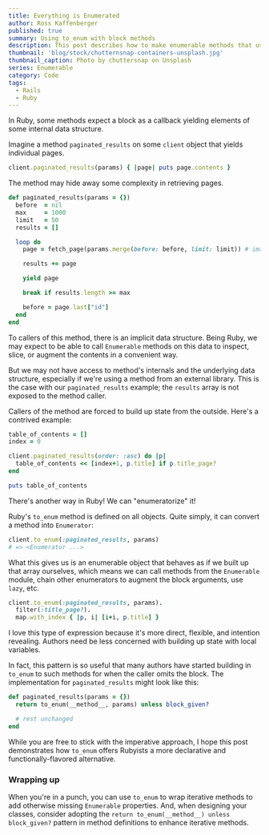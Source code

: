```yaml
---
title: Everything is Enumerated
author: Ross Kaffenberger
published: true
summary: Using to_enum with block methods
description: This post describes how to make enumerable methods that use blocks to iterate over an internal data structures but don't their enumerable properties and why this would be useful.
thumbnail: 'blog/stock/chutternsnap-containers-unsplash.jpg'
thumbnail_caption: Photo by chuttersnap on Unsplash
series: Enumerable
category: Code
tags:
  - Rails
  - Ruby
---
```


In Ruby, some methods expect a block as a callback yielding elements of some internal data structure.

Imagine a method `paginated_results` on some `client` object that yields individual pages.
```ruby
client.paginated_results(params) { |page| puts page.contents }
```
The method may hide away some complexity in retrieving pages.
```ruby
def paginated_results(params = {})
  before  = nil
  max     = 1000
  limit   = 50
  results = []

  loop do
    page = fetch_page(params.merge(before: before, limit: limit)) # imaginary request

    results += page

    yield page

    break if results.length >= max

    before = page.last["id"]
  end
end
```
To callers of this method, there is an implicit data structure. Being Ruby, we may expect to be able to call `Enumerable` methods on this data to inspect, slice, or augment the contents in a convenient way.

But we may not have access to method's internals and the underlying data structure, especially if we're using a method from an external library. This is the case with our `paginated_results` example; the `results` array is not exposed to the method caller.

Callers of the method are forced to build up state from the outside. Here's a contrived example:
```ruby
table_of_contents = []
index = 0

client.paginated_results(order: :asc) do |p|
  table_of_contents << [index+1, p.title] if p.title_page?
end

puts table_of_contents
```
There's another way in Ruby! We can "enumeratorize" it!

Ruby's `to_enum` method is defined on all objects. Quite simply, it can convert a method into `Enumerator`:
```ruby
client.to_enum(:paginated_results, params)
# => <Enumerator ...>
```
What this gives us is an enumerable object that behaves as if we built up that array ourselves, which means we can call methods from the `Enumerable` module, chain other enumerators to augment the block arguments, use `lazy`, etc.
```ruby
client.to_enum(:paginated_results, params).
  filter(:title_page?).
  map.with_index { |p, i| [i+i, p.title] }
```
I love this type of expression because it's more direct, flexible, and intention revealing. Authors need be less concerned with building up state with local variables.

In fact, this pattern is so useful that many authors have started building in `to_enum` to such methods for when the caller omits the block. The implementation for `paginated_results` might look like this:
```ruby
def paginated_results(params = {})
  return to_enum(__method__, params) unless block_given?

  # rest unchanged
end
```
While you are free to stick with the imperative approach, I hope this post demonstrates how `to_enum` offers Rubyists a more declarative and functionally-flavored alternative.

### Wrapping up

When you're in a punch, you can use `to_enum` to wrap iterative methods to add otherwise missing `Enumerable` properties. And, when designing your classes, consider adopting the `return to_enum(__method__) unless block_given?` pattern in method definitions to enhance iterative methods.
